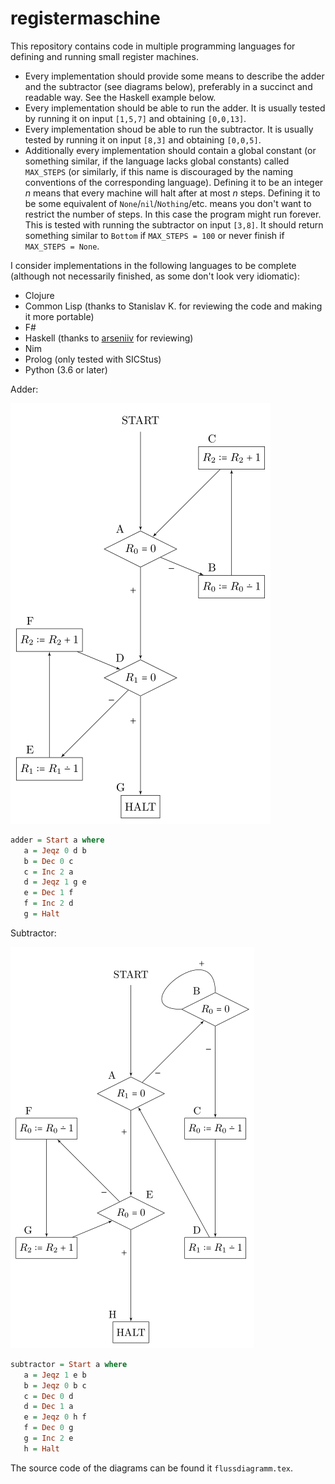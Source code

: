 # registermaschine

This repository contains code in multiple programming languages for defining and running small register machines.

- Every implementation should provide some  means to describe the adder and the subtractor (see diagrams below), preferably in a succinct and readable way. See the Haskell example below.
- Every implementation should be able to run the adder. It is usually tested by running it on input `[1,5,7]` and obtaining `[0,0,13]`.
- Every implementation shoud be able to run the subtractor. It is usually tested by running it on input `[8,3]` and obtaining `[0,0,5]`.
- Additionally every implementation should contain a global constant (or something similar, if the language lacks global constants) called `MAX_STEPS` (or similarly, if this name is discouraged by the naming conventions of the corresponding language). Defining it to be an integer *n* means that every machine will halt after at most *n* steps. Defining it to be some equivalent of `None`/`nil`/`Nothing`/etc. means you don't want to restrict the number of steps. In this case the program might run forever. This is tested with running the subtractor on input `[3,8]`. It should return something similar to `Bottom` if `MAX_STEPS = 100` or never finish if `MAX_STEPS = None`.

I consider implementations in the following languages to be complete (although not necessarily finished, as some don't look very idiomatic):

- Clojure
- Common Lisp (thanks to Stanislav K. for reviewing the code and making it more portable)
- F#
- Haskell (thanks to [arseniiv](https://github.com/arseniiv) for reviewing)
- Nim
- Prolog (only tested with SICStus)
- Python (3.6 or later)

Adder:

![Adder](adder.png)

```haskell
adder = Start a where
   a = Jeqz 0 d b
   b = Dec 0 c
   c = Inc 2 a
   d = Jeqz 1 g e
   e = Dec 1 f
   f = Inc 2 d
   g = Halt
```

Subtractor:

![Adder](subtractor.png)

```haskell
subtractor = Start a where
   a = Jeqz 1 e b
   b = Jeqz 0 b c
   c = Dec 0 d
   d = Dec 1 a
   e = Jeqz 0 h f
   f = Dec 0 g
   g = Inc 2 e
   h = Halt
```

The source code of the diagrams can be found it `flussdiagramm.tex`.